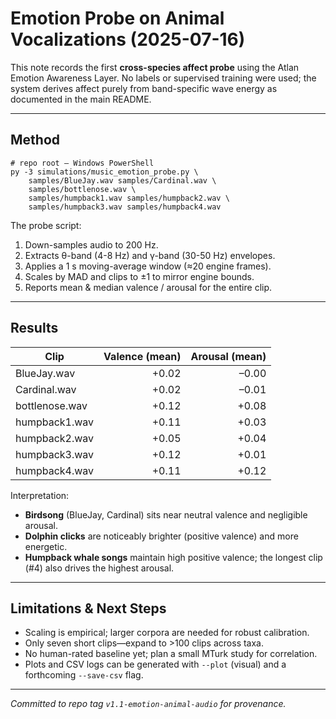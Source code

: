 # Emotion Probe on Animal Vocalizations (2025-07-16)

This note records the first **cross-species affect probe** using the Atlan Emotion Awareness Layer.
No labels or supervised training were used; the system derives affect purely from band-specific wave energy as documented in the main README.

---
## Method
```
# repo root – Windows PowerShell
py -3 simulations/music_emotion_probe.py \
    samples/BlueJay.wav samples/Cardinal.wav \
    samples/bottlenose.wav \
    samples/humpback1.wav samples/humpback2.wav \
    samples/humpback3.wav samples/humpback4.wav
```
The probe script:
1. Down-samples audio to 200 Hz.
2. Extracts θ-band (4-8 Hz) and γ-band (30-50 Hz) envelopes.
3. Applies a 1 s moving-average window (≈20 engine frames).
4. Scales by MAD and clips to ±1 to mirror engine bounds.
5. Reports mean & median valence / arousal for the entire clip.

---
## Results
| Clip                | Valence (mean) | Arousal (mean) |
|---------------------|---------------:|---------------:|
| BlueJay.wav         | +0.02          | –0.00          |
| Cardinal.wav        | +0.02          | –0.01          |
| bottlenose.wav      | +0.12          | +0.08          |
| humpback1.wav       | +0.11          | +0.03          |
| humpback2.wav       | +0.05          | +0.04          |
| humpback3.wav       | +0.12          | +0.01          |
| humpback4.wav       | +0.11          | +0.12          |

Interpretation:
* **Birdsong** (BlueJay, Cardinal) sits near neutral valence and negligible arousal.
* **Dolphin clicks** are noticeably brighter (positive valence) and more energetic.
* **Humpback whale songs** maintain high positive valence; the longest clip (#4) also drives the highest arousal.

---
## Limitations & Next Steps
* Scaling is empirical; larger corpora are needed for robust calibration.
* Only seven short clips—expand to >100 clips across taxa.
* No human-rated baseline yet; plan a small MTurk study for correlation.
* Plots and CSV logs can be generated with `--plot` (visual) and a forthcoming `--save-csv` flag.

---
*Committed to repo tag `v1.1-emotion-animal-audio` for provenance.* 